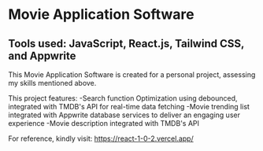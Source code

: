 # Movie Application Software
Tools used: JavaScript, React.js, Tailwind CSS, and Appwrite
------------------------------------------------------------

This Movie Application Software is created for a personal project, assessing my skills mentioned above.

This project features:
-Search function Optimization using debounced, integrated with TMDB's API for real-time data fetching
-Movie trending list integrated with Appwrite database services to deliver an engaging user experience
-Movie description integrated with TMDB's API


For reference, kindly visit: https://react-1-0-2.vercel.app/
